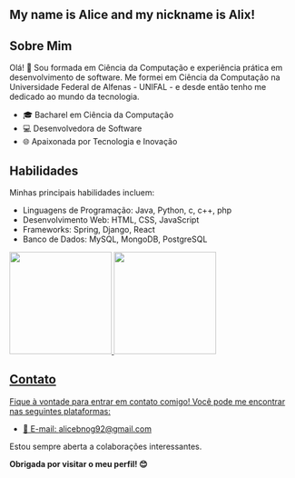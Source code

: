 
## My name is Alice and my nickname is Alix!


## Sobre Mim

Olá! 👋 Sou formada em Ciência da Computação  e experiência prática em desenvolvimento de software. Me formei em Ciência da Computação na Universidade Federal de Alfenas - UNIFAL -  e desde então tenho me dedicado ao mundo da tecnologia.

- 🎓 Bacharel em Ciência da Computação
- 💻 Desenvolvedora de Software
- 🌐 Apaixonada por Tecnologia e Inovação

## Habilidades

Minhas principais habilidades incluem:

- Linguagens de Programação: Java, Python, c, c++, php
- Desenvolvimento Web: HTML, CSS, JavaScript
- Frameworks: Spring, Django, React
- Banco de Dados: MySQL, MongoDB, PostgreSQL


<div>
<a href="https://github.com/seu-usuário-aqui">
<img loading="lazy" height="180em" src="https://github-readme-stats.vercel.app/api/top-langs/?username=AlixNog&layout=compact&langs_count=7&theme=dracula"/>
<img loading="lazy" height="180em" src="https://github-readme-stats.vercel.app/api?username=seu-usuário-aqui&show_icons=true&theme=dracula&include_all_commits=true&count_private=true"/>
</div>

## Contato

Fique à vontade para entrar em contato comigo! Você pode me encontrar nas seguintes plataformas:

- 📧 E-mail: alicebnog92@gmail.com



Estou sempre aberta a colaborações interessantes. 

**Obrigada por visitar o meu perfil! 😊**
